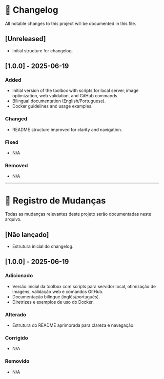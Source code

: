 # 📝 Changelog

All notable changes to this project will be documented in this file.

## [Unreleased]
- Initial structure for changelog.

## [1.0.0] - 2025-06-19
### Added
- Initial version of the toolbox with scripts for local server, image optimization, web validation, and GitHub commands.
- Bilingual documentation (English/Portuguese).
- Docker guidelines and usage examples.

### Changed
- README structure improved for clarity and navigation.

### Fixed
- N/A

### Removed
- N/A

---

# 📝 Registro de Mudanças

Todas as mudanças relevantes deste projeto serão documentadas neste arquivo.

## [Não lançado]
- Estrutura inicial do changelog.

## [1.0.0] - 2025-06-19
### Adicionado
- Versão inicial da toolbox com scripts para servidor local, otimização de imagens, validação web e comandos GitHub.
- Documentação bilíngue (inglês/português).
- Diretrizes e exemplos de uso do Docker.

### Alterado
- Estrutura do README aprimorada para clareza e navegação.

### Corrigido
- N/A

### Removido
- N/A 